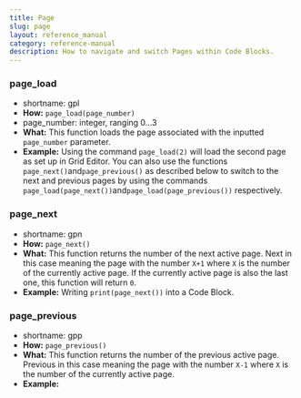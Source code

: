 ```yaml
---
title: Page
slug: page
layout: reference_manual
category: reference-manual
description: How to navigate and switch Pages within Code Blocks.
---
```


### page_load

- shortname: gpl
- **How:** `page_load(page_number)`
- page_number: integer, ranging 0...3
- **What:** This function loads the page associated with the inputted `page_number` parameter.
- **Example:** Using the command `page_load(2)` will load the second page as set up in Grid Editor. You can also use the functions `page_next()`and`page_previous()` as described below to switch to the next and previous pages by using the commands `page_load(page_next())`and`page_load(page_previous())` respectively.

### page_next

- shortname: gpn
- **How:** `page_next()`
- **What:** This function returns the number of the next active page. Next in this case meaning the page with the number `X+1` where `X` is the number of the currently active page. If the currently active page is also the last one, this function will return `0`.
- **Example:** Writing `print(page_next())` into a Code Block.

### page_previous

- shortname: gpp
- **How:** `page_previous()`
- **What:** This function returns the number of the previous active page. Previous in this case meaning the page with the number `X-1` where `X` is the number of the currently active page.<!-- or lastpage when the activepage is page 0-->
- **Example:**
